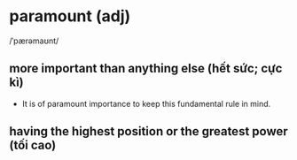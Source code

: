 # paramount (adj)

/ˈpærəmaʊnt/

## more important than anything else (hết sức; cực kì)

- It is of paramount importance to keep this fundamental rule in mind.

## having the highest position or the greatest power (tối cao)